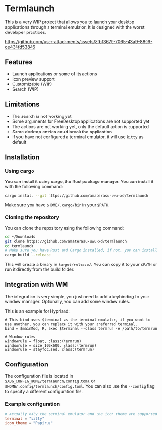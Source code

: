 # Termlaunch

This is a very WIP project that allows you to launch your desktop applications through a terminal emulator. It is designed with the worst developer practices.

https://github.com/user-attachments/assets/8fbf3679-7065-43a9-8809-ce434fd53846

## Features
- Launch applications or some of its actions
- Icon preview support
- Customizable (WIP)
- Search (WIP)
  
## Limitations
- The search is not working yet
- Some arguments for FreeDesktop applications are not supported yet
- The actions are not working yet, only the default action is supported
- Some desktop entries could break the application
- If you have not configured a terminal emulator, it will use `kitty` as default

## Installation

### Using cargo
You can install it using cargo, the Rust package manager. You can install it with the following command:

```bash
cargo install --git https://github.com/amaterasu-uwu-xd/termlaunch
```

Make sure you have `$HOME/.cargo/bin` in your `$PATH`. 


### Cloning the repository
You can clone the repository using the following command:    
```bash
cd ~/Downloads
git clone https://github.com/amaterasu-uwu-xd/termlaunch
cd termlaunch
# Make sure you have Rust and Cargo installed, if not, you can install it using rustup
cargo build --release
```

This will create a binary in `target/release/`. You can copy it to your `$PATH` or run it directly from the build folder.

## Integration with WM
The integration is very simple, you just need to add a keybinding to your window manager. Optionally, you can add some window rules.

This is an example for Hyprland:

```hyprlang
# This bind uses $terminal as the terminal emulator, if you want to use another, you can replace it with your preferred terminal.
bind = $mainMod, R, exec $terminal --class termrun -e /path/to/termrun

# Window rules
windowrule = float, class:(termrun)
windowrule = size 100x600, class:(termrun)
windowrule = stayfocused, class:(termrun)
```

## Configuration
The configuration file is located in `$XDG_CONFIG_HOME/termlaunch/config.toml` or `$HOME/.config/termlaunch/config.toml`. You can also use the `--config` flag to specify a different configuration file.

### Example configuration
```toml
# Actually only the terminal emulator and the icon theme are supported
terminal = "kitty"
icon_theme = "Papirus"
```
